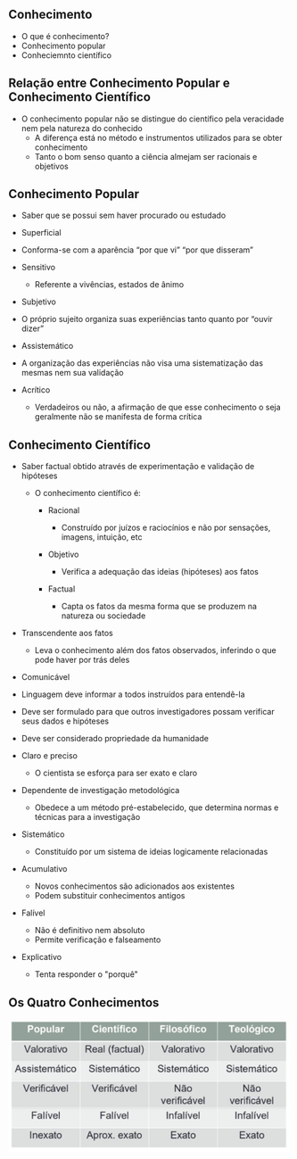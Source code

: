 ## Conhecimento

- O que é conhecimento?
- Conhecimento popular
- Conheciemnto científico

## Relação entre Conhecimento Popular e Conhecimento Científico

- O conhecimento popular não se distingue do científico pela veracidade nem pela natureza do conhecido
  - A diferença está no método e instrumentos utilizados para se obter conhecimento
  - Tanto o bom senso quanto a ciência almejam ser racionais e objetivos

## Conhecimento Popular

- Saber que se possui sem haver procurado ou estudado

 - Superficial
  - Conforma-se com a aparência “por que vi” “por que disseram”

 - Sensitivo
   - Referente a vivências, estados de ânimo

 - Subjetivo
  - O próprio sujeito organiza suas experiências tanto quanto por “ouvir dizer”

 - Assistemático
  - A organização das experiências não visa uma sistematização das mesmas nem sua validação

- Acrítico
  - Verdadeiros ou não, a afirmação de que esse conhecimento o seja geralmente não se manifesta de forma crítica

## Conhecimento Científico

- Saber factual obtido através de experimentação e validação de hipóteses
  - O conhecimento científico é:

    - Racional
      - Construído por juízos e raciocínios e não por sensações, imagens, intuição, etc

    - Objetivo
      - Verifica a adequação das ideias (hipóteses) aos fatos

    - Factual
      - Capta os fatos da mesma forma que se produzem na natureza ou sociedade

 - Transcendente aos fatos
   - Leva o conhecimento além dos fatos observados, inferindo o que pode haver por trás deles

 - Comunicável
  - Linguagem deve informar a todos instruídos para entendê-la
  - Deve ser formulado para que outros investigadores possam verificar seus dados e hipóteses
  - Deve ser considerado propriedade da humanidade

  - Claro e preciso
    - O cientista se esforça para ser exato e claro

 - Dependente de investigação metodológica
    - Obedece a um método pré-estabelecido, que determina normas e técnicas para a investigação

 - Sistemático
    - Constituído por um sistema de ideias logicamente relacionadas

 - Acumulativo
    - Novos conhecimentos são adicionados aos existentes
    - Podem substituir conhecimentos antigos

 - Falível
    - Não é definitivo nem absoluto
    - Permite verificação e falseamento

 - Explicativo
    - Tenta responder o "porquê"

## Os Quatro Conhecimentos

<img src=".assets/02.JPG">
 
